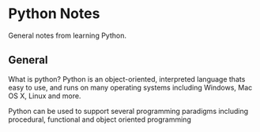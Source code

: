 # Python Notes

General notes from learning Python.

## General

What is python? Python is an object-oriented, interpreted language thats easy to use, and runs on many operating systems including Windows, Mac OS X, Linux and more.

Python can be used to support several programming paradigms including procedural, functional and object oriented programming

